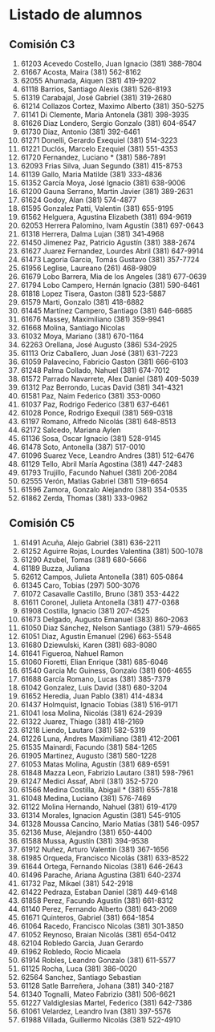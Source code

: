 # Listado de alumnos

## Comisión C3 
1.  61203   Acevedo Costello, Juan Ignacio                 (381) 388-7804 
1.  61667   Acosta, Maira                                  (381) 562-8162 
1.  62055   Ahumada, Aiquen                                (381) 419-9202 
1.  61118   Barrios, Santiago Alexis                       (381) 526-8193 
1.  61319   Carabajal, José Gabriel                        (381) 319-2680 
1.  61214   Collazos Cortez, Maximo Alberto                (381) 350-5275 
1.  61141   Di Clemente, Maria Antonela                    (381) 398-3935               
1.  61626   Diaz Londero, Sergio Gonzalo                   (381) 604-6547 
1.  61730   Diaz, Antonio                                  (381) 392-6461 
1.  61271   Donelli, Gerardo Exequiel                      (381) 514-3223 
1.  61221   Duclós, Marcelo Ezequiel                       (381) 551-4353 
2.  61720   Fernandez, Luciano *                           (381) 586-7891 
1.  62093   Frias Silva, Juan Segundo                      (381) 415-8753 
1.  61139   Gallo, Maria Matilde                           (381) 333-4836                          
1.  61352   García Moya, José Ignacio                      (381) 638-9006 
1.  61200   Gauna Serrano, Martin Javier                   (381) 389-2631 
1.  61624   Godoy, Alan                                    (381) 574-4877 
1.  61595   Gonzalez Patti, Valentin                       (381) 655-9195 
1.  61562   Helguera, Agustina Elizabeth                   (381) 694-9619 
1.  62053   Herrera Palomino, Ivam Agustín                 (381) 697-0643 
1.  61318   Herrera, Dalma Lujan                           (381) 341‑4968                              
1.  61450   Jimenez Paz, Patricio Agustín                  (381) 388-2674 
1.  61627   Juarez Fernandez, Lourdes Abril                (381) 647-9914 
1.  61473   Lagoria Garcia, Tomás Gustavo                  (381) 357-7724 
1.  61956   Leglise, Laureano                              (261) 468-9809 
1.  61679   Lobo Barrera, Mia de los Angeles               (381) 677-0639 
1.  61794   Lobo Campero, Hernán Ignacio                   (381) 590-6461 
1.  61818   Lopez Tisera, Gaston                           (381) 523-5887 
1.  61579   Marti, Gonzalo                                 (381) 418-6882 
1.  61445   Martínez Campero, Santiago                     (381) 646-6685 
1.  61676   Massey, Maximiliano                            (381) 359-9941 
0.  61668   Molina, Santiago Nicolas                                      
1.  61032   Moya, Mariano                                  (381) 670-1164 
1.  62263   Orellana, José Augusto                         (386) 534-2925 
1.  61113   Oriz Caballero, Juan José                      (381) 631-7223 
1.  61059   Palavecino, Fabricio Gaston                    (381) 666-6103 
1.  61248   Palma Collado, Nahuel                          (381) 674-7012 
1.  61572   Parrado Navarrete, Alex Daniel                 (381) 409-5039 
1.  61312   Paz Berrondo, Lucas David                      (381) 341-4321 
1.  61581   Paz, Naim Federico                             (381) 353-0060 
1.  61037   Paz, Rodrigo Federico                          (381) 637-6461
1.  61028   Ponce, Rodrigo Exequil                         (381) 569-0318 
1.  61197   Romano, Alfredo Nicolás                        (381) 648-8513 
0.  62172   Salcedo, Mariana Aylen                                       
1.  61136   Sosa, Oscar Ignacio                            (381) 528-9145 
1.  61478   Soto, Antonella                                (387) 517-0010 
1.  61096   Suarez Vece, Leandro Andres                    (381) 512-6476 
1.  61129   Tello, Abril María Agostina                    (381) 447-2483 
1.  61793   Trujillo, Facundo Nahuel                       (381) 206-2084 
1.  62555   Verón, Matias Gabriel                          (381) 519-6654 
1.  61596   Zamora, Gonzalo Alejandro                      (381) 354-0535 
1.  61862   Zerda, Thomas                                  (381) 333-0962 

## Comisión C5
1.  61491   Acuña, Alejo Gabriel                           (381) 636-2211   
1.  61252   Aguirre Rojas, Lourdes Valentina               (381) 500-1078   
1.  61290   Azubel, Tomas                                  (381) 680-5666   
0.  61189   Buzza, Juliana  
1.  62612   Campos, Julieta Antonella                      (381) 605‑0864
1.  61345   Caro, Tobias                                   (297) 500-3076   
1.  61072   Casavalle Castillo, Bruno                      (381) 353-4422
1.  61611   Coronel, Julieta Antonella                     (381) 477-0368   
1.  61908   Costilla, Ignacio                              (381) 207-4525   
1.  61673   Delgado, Augusto Emanuel                       (383) 860-2063   
1.  61050   Diaz Sánchez, Nelson Santiago                  (381) 579-4665   
1.  61051   Diaz, Agustin Emanuel                          (296) 663-5548   
1.  61680   Dziewulski, Karen                              (381) 683-8080   
0.  61641   Figueroa, Nahuel Ramon
1.  61060   Fioretti, Elian Enrique                        (381) 685-6046   
1.  61540   Garcia Mc Guiness, Gonzalo                     (381) 606-4655   
1.  61688   García Romano, Lucas                           (381) 385-7379   
1.  61042   Gonzalez, Luis David                           (381) 680-3204   
1.  61652   Heredia, Juan Pablo                            (381) 414-4834   
1.  61437   Holmquist, Ignacio Tobias                      (381) 516-9171   
1.  61041   Iosa Molina, Nicolás                           (381) 624-2939   
1.  61322   Juarez, Thiago                                 (381) 418-2169   
1.  61218   Liendo, Lautaro                                (381) 582-5319   
1.  61226   Luna, Andres Maximiliano                       (381) 412-2061
1.  61535   Mainardi, Facundo                              (381) 584-1265   
1.  61905   Martinez, Augusto                              (381) 580-1228   
1.  61053   Matas Molina, Agustín                          (381) 689-6591   
1.  61848   Mazza Leon, Fabrizio Lautaro                   (381) 598-7961   
1.  61247   Medici Assaf, Abril                            (381) 352-5720   
2.  61566   Medina Costilla, Abigail *                     (381) 655-7818   
1.  61048   Medina, Luciano                                (381) 576-7469   
1.  61122   Molina Hernando, Nahuel                        (381) 619-4179   
1.  61314   Morales, Ignacion Agustin                      (381) 545-9105
1.  61328   Moussa Cancino, Mario Matias                   (381) 546-0957   
1.  62136   Muse, Alejandro                                (381) 650-4400
1.  61588   Mussa, Agustín                                 (381) 394-9538   
1.  61912   Nuñez, Arturo Valentin                         (381) 367-1656   
1.  61985   Orqueda, Francisco Nicolás                     (381) 633-8522   
1.  61644   Ortega, Fernando Nicolas                       (381) 646-2643   
1.  61496   Parache, Ariana Agustina                       (381) 640-2374   
1.  61732   Paz, Mikael                                    (381) 542-2918   
1.  61422   Pedraza, Estaban Daniel                        (381) 449-6148
1.  61858   Perez, Facundo Agustin                         (381) 661-8312   
1.  61140   Perez, Fernando Alberto                        (381) 643-2069        
1.  61671   Quinteros, Gabriel                             (381) 664-1854   
1.  61064   Racedo, Francisco Nicolas                      (381) 301‑3850
1.  61052   Reynoso, Braian Nicolás                        (381) 654-0412   
0.  62104   Robledo Garcia, Juan Gerardo    
0.  61962   Robledo, Rocio Micaela  
1.  61914   Robles, Leandro Gonzalo                        (381) 611-5577   
1.  61125   Rocha, Luca                                    (381) 386-0020   
0.  62564   Sanchez, Santiago Sebastian 
1.  61128   Satle Barreñera, Johana                        (381) 340-2187
1.  61340   Tognalli, Mateo Fabrizio                       (381) 506-6621
1.  61227   Valdiglesias Martel, Federico                  (381) 642-7386   
1.  61061   Velardez, Leandro Ivan                         (381) 397-5576
1.  61988   Villada, Guillermo Nicolás                     (381) 522-4910
